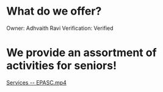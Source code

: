 # What do we offer?

Owner: Adhvaith Ravi
Verification: Verified

# We provide an assortment of activities for seniors!

[Services -- EPASC.mp4](What%20do%20we%20offer%201e083720adeb4efb9e71558e247a0712/Services_--_EPASC.mp4)